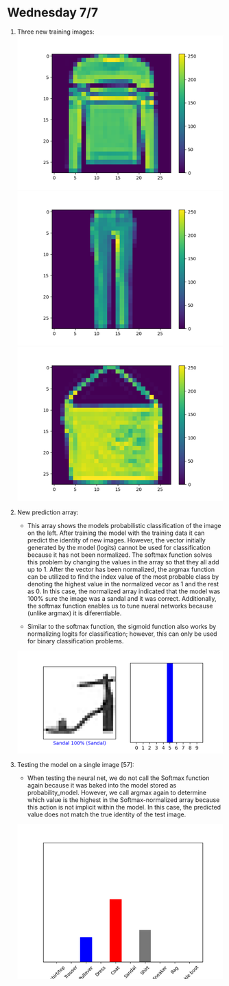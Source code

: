 # Wednesday 7/7

1. Three new training images:
   ![img.png](img.png)
   ![img_1.png](img_1.png)
   ![img_2.png](img_2.png)
   
2. New prediction array:
    * This array shows the models probabilistic classification of the image on the left. After training the model with the training data
      it can predict the identity of new images. However, the vector initially generated by the model (logits) cannot be used for classification because
      it has not been normalized. The softmax function solves this problem by changing the values in the array so that they all add
      up to 1. After the vector has been normalized, the argmax function can be utilized to find the index value of the most probable class by denoting the highest
      value in the normalized vecor as 1 and the rest as 0.
      In this case, the normalized array indicated that the model was 100% sure the image was a sandal and it was correct.
      Additionally, the softmax function enables us to tune nueral networks because (unlike argmax) it is diferentiable.
   
   * Similar to the softmax function, the sigmoid function also works by normalizing logits for classification; however, this can only be used for binary classification problems.
     
   ![img_3.png](img_3.png)
      
3. Testing the model on a single image [57]:
    * When testing the neural net, we do not call the Softmax function again because it was baked into the model stored as probability_model. However,
      we call argmax again to determine which value is the highest in the Softmax-normalized array because this action is not implicit within the model. In this
      case, the predicted value does not match the true identity of the test image.
   
   ![img_4.png](img_4.png)